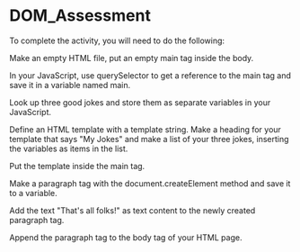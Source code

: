 # DOM_Assessment

To complete the activity, you will need to do the following:

Make an empty HTML file, put an empty main tag inside the body.

In your JavaScript, use querySelector to get a reference to the main tag and save it in a variable named main.

Look up three good jokes and store them as separate variables in your JavaScript.

Define an HTML template with a template string. Make a heading for your template that says "My Jokes" and make a list of your three jokes, inserting the variables as items in the list.

Put the template inside the main tag.

Make a paragraph tag with the document.createElement method and save it to a variable.

Add the text "That's all folks!" as text content to the newly created paragraph tag.

Append the paragraph tag to the body tag of your HTML page.
